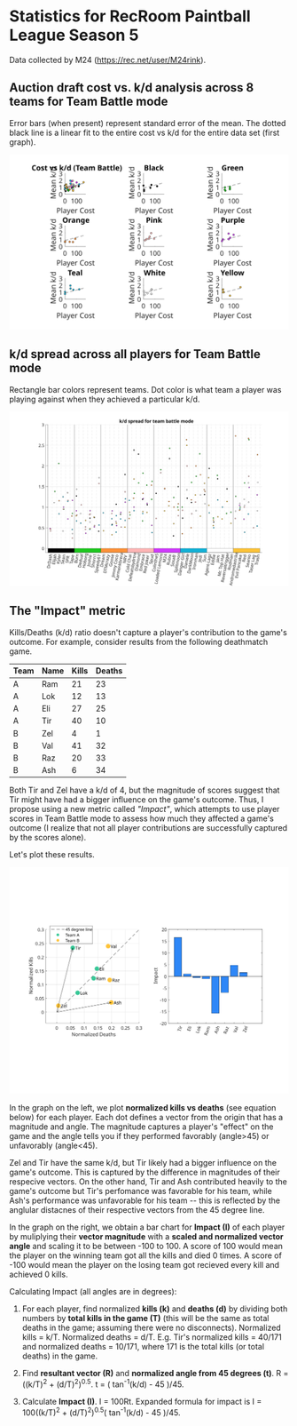 # Statistics for RecRoom Paintball League Season 5

Data collected by M24 (https://rec.net/user/M24rink).

## Auction draft cost vs. k/d analysis across 8 teams for Team Battle mode 

Error bars (when present) represent standard error of the mean. The dotted black line is a linear fit to the entire cost vs k/d for the entire data set (first graph).

![Cost vs k/d](https://github.com/DebrajGhose/RecRoomPaintball/blob/master/Season%205/CostvsKD.svg)


## k/d spread across all players for Team Battle mode

Rectangle bar colors represent teams. Dot color is what team a player was playing against when they achieved a particular k/d.

![k/ds for each player](https://github.com/DebrajGhose/RecRoomPaintball/blob/master/Season%205/KDspread.svg)

## The "Impact" metric

Kills/Deaths (k/d) ratio doesn't capture a player's contribution to the game's outcome. For example, consider results from the following deathmatch game.

| Team | Name | Kills | Deaths |
|------|------|-------|--------|
| A    | Ram  | 21    | 23     |
| A    | Lok  | 12    | 13     |
| A    | Eli  | 27    | 25     |
| A    | Tir  | 40    | 10     |
| B    | Zel  | 4     | 1      |
| B    | Val  | 41    | 32     |
| B    | Raz  | 20    | 33     |
| B    | Ash  | 6     | 34     |


Both Tir and Zel have a k/d of 4, but the magnitude of scores suggest that Tir might have had a bigger influence on the game's outcome. Thus, I propose using a new metric called *"Impact"*, which attempts to use player scores in Team Battle mode to assess how much they affected a game's outcome (I realize that not all player contributions are successfully captured by the scores alone).

Let's plot these results.

![Impact metric](https://github.com/DebrajGhose/RecRoomPaintball/blob/master/Metrics/Metric.svg)

In the graph on the left, we plot **normalized kills vs deaths** (see equation below) for each player. Each dot defines a vector from the origin that has a magnitude and angle. The magnitude captures a player's "effect" on the game and the angle tells you if they performed favorably (angle>45) or unfavorably (angle<45).

Zel and Tir have the same k/d, but Tir likely had a bigger influence on the game's outcome. This is captured by the difference in magnitudes of their respecive vectors. On the other hand, Tir and Ash contributed heavily to the game's outcome but Tir's perfomance was favorable for his team, while Ash's performance was unfavorable for his team -- this is reflected by the anglular distacnes of their respective vectors from the 45 degree line.

In the graph on the right, we obtain a bar chart for **Impact (I)** of each player by muliplying their **vector magnitude** with a **scaled and normalized vector angle** and scaling it to be between -100 to 100. A score of 100 would mean the player on the winning team got all the kills and died 0 times. A score of -100 would mean the player on the losing team got recieved every kill and achieved 0 kills.

Calculating Impact (all angles are in degrees):

1. For each player, find normalized **kills (k)** and **deaths (d)** by dividing both numbers by **total kills in the game (T)** (this will be the same as total deaths in the game; assuming there were no disconnects). Normalized kills = k/T. Normalized deaths = d/T. E.g. Tir's normalized kills = 40/171 and normalized deaths = 10/171, where 171 is the total kills (or total deaths) in the game.

2. Find **resultant vector (R)** and **normalized angle from 45 degrees (t)**. R =  ((k/T)<sup>2</sup> + (d/T)<sup>2</sup>)<sup>0.5</sup>. t = ( tan<sup>-1</sup>(k/d) - 45 )/45.

3. Calculate **Impact (I)**. I = 100Rt.  Expanded formula for impact is I = 100((k/T)<sup>2</sup> + (d/T)<sup>2</sup>)<sup>0.5</sup>( tan<sup>-1</sup>(k/d) - 45 )/45.
